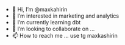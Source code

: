 - 👋 Hi, I’m @maxkahirin
- 👀 I’m interested in marketing and analytics 
- 🌱 I’m currently learning dbt
- 💞️ I’m looking to collaborate on ...
- 📫 How to reach me ... use tg maxkashirin

<!---
maxkahirin/maxkahirin is a ✨ special ✨ repository because its `README.md` (this file) appears on your GitHub profile.
You can click the Preview link to take a look at your changes.
--->
